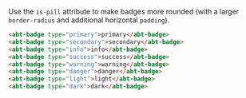Use the ```is-pill``` attribute to make badges more rounded (with a larger ```border-radius``` and additional horizontal ```padding```).

```html
<abt-badge type="primary">primary</abt-badge>
<abt-badge type="secondary">secondary</abt-badge>
<abt-badge type="info">info</abt-badge>
<abt-badge type="success">success</abt-badge>
<abt-badge type="warning">warning</abt-badge>
<abt-badge type="danger">danger</abt-badge>
<abt-badge type="light">light</abt-badge>
<abt-badge type="dark">dark</abt-badge>
```